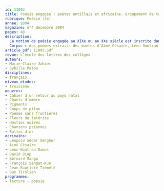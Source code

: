 ```yaml
---
id: 11093
title: Poésie engagée : poètes antillais et africains. Groupement de textes
rubrique: Poésie [3e]
annee: 2004
magazine: n°4 décembre 2004
pages: 48
description: 
  La notion de poésie engagée au XIXe ou au XXe siècle est inscrite dans les programmes de la classe de troisième. Cette poésie – qui propose un message d’ordre social, politique ou humanitaire et qui cherche à susciter l’adhésion du lecteur en touchant sa sensibilité – se caractérise par divers aspects: liée à l’histoire, mémorisable (grâce à une forme proche de l’oralité) et, donc, propice à la propagation, elle est aussi chargée d’images fortes. Les textes poétiques rédigés durant la Seconde Guerre mondiale, répondant à ces critères, sont fréquemment étudiés. Aller à la rencontre d’autres poésies, d’autres époques et d’autres thèmes, étudier des poésies injustement méconnues, telle est la raison du travail proposé ici. Intégrées aux programmes des lycées ou de l’université en études d’œuvres intégrales, la poésie antillaise et la poésie africaine sont plus faciles à aborder au collège sous la forme d’un groupement de poèmes.
  Corpus : des poèmes extraits des œuvres d’Aimé Césaire, Léon Gontran Damas, David Diop, Bernard Manga, François Sengat-Kuo, Léopold Sédar Senghor, Jean-BaptisteTiémélé, Guy Tirolien.
article_pdf: 11093.pdf
revue: L’école des lettres des collèges
auteurs:
- Marie-Claire Jahier
- Sybille Patou
disciplines:
- français
niveau_etudes:
- troisième
oeuvres:
- Cahier d’un retour au pays natal
- Chants d’ombre
- Pigments
- Coups de pilon
- Poèmes sans frontières
- Fleurs de latérite
- Hosties noires
- Chansons païennes
- Balles d’or
ecrivains:
- Léopold Sédar Senghor
- Aimé Césaire
- Léon-Gontran Damas
- David Diop
- Bernard Manga
- François Sengat-Kuo
- Jean-Baptiste Tiémélé
- Guy Tirolien
programmes:
- lecture - poésie
---
```

